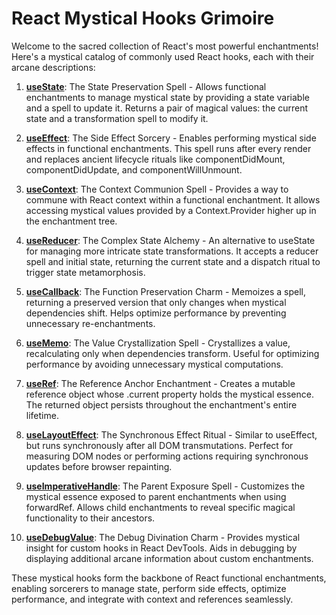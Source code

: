 # React Mystical Hooks Grimoire

Welcome to the sacred collection of React's most powerful enchantments! Here's a mystical catalog of commonly used React hooks, each with their arcane descriptions:

1. [**useState**](usestate.md): The State Preservation Spell - Allows functional enchantments to manage mystical state by providing a state variable and a spell to update it. Returns a pair of magical values: the current state and a transformation spell to modify it.

2. [**useEffect**](useeffect.md): The Side Effect Sorcery - Enables performing mystical side effects in functional enchantments. This spell runs after every render and replaces ancient lifecycle rituals like componentDidMount, componentDidUpdate, and componentWillUnmount.

3. [**useContext**](usecontext.md): The Context Communion Spell - Provides a way to commune with React context within a functional enchantment. It allows accessing mystical values provided by a Context.Provider higher up in the enchantment tree.

4. [**useReducer**](usereducer.md): The Complex State Alchemy - An alternative to useState for managing more intricate state transformations. It accepts a reducer spell and initial state, returning the current state and a dispatch ritual to trigger state metamorphosis.

5. [**useCallback**](usecallback.md): The Function Preservation Charm - Memoizes a spell, returning a preserved version that only changes when mystical dependencies shift. Helps optimize performance by preventing unnecessary re-enchantments.

6. [**useMemo**](usememo.md): The Value Crystallization Spell - Crystallizes a value, recalculating only when dependencies transform. Useful for optimizing performance by avoiding unnecessary mystical computations.

7. [**useRef**](useref.md): The Reference Anchor Enchantment - Creates a mutable reference object whose .current property holds the mystical essence. The returned object persists throughout the enchantment's entire lifetime.

8. [**useLayoutEffect**](uselayouteffect.md): The Synchronous Effect Ritual - Similar to useEffect, but runs synchronously after all DOM transmutations. Perfect for measuring DOM nodes or performing actions requiring synchronous updates before browser repainting.

9. [**useImperativeHandle**](useimperativehandle.md): The Parent Exposure Spell - Customizes the mystical essence exposed to parent enchantments when using forwardRef. Allows child enchantments to reveal specific magical functionality to their ancestors.

10. [**useDebugValue**](usedebugvalue.md): The Debug Divination Charm - Provides mystical insight for custom hooks in React DevTools. Aids in debugging by displaying additional arcane information about custom enchantments.

These mystical hooks form the backbone of React functional enchantments, enabling sorcerers to manage state, perform side effects, optimize performance, and integrate with context and references seamlessly.
